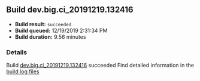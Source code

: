## Build dev.big.ci_20191219.132416
- **Build result:** `succeeded`
- **Build queued:** 12/19/2019 2:31:34 PM
- **Build duration:** 9.56 minutes
### Details
Build [dev.big.ci_20191219.132416](https://winappstudio.visualstudio.com/web/build.aspx?pcguid=a4ef43be-68ce-4195-a619-079b4d9834c2&builduri=vstfs%3a%2f%2f%2fBuild%2fBuild%2f32416) succeeded
Find detailed information in the [build log files]()
